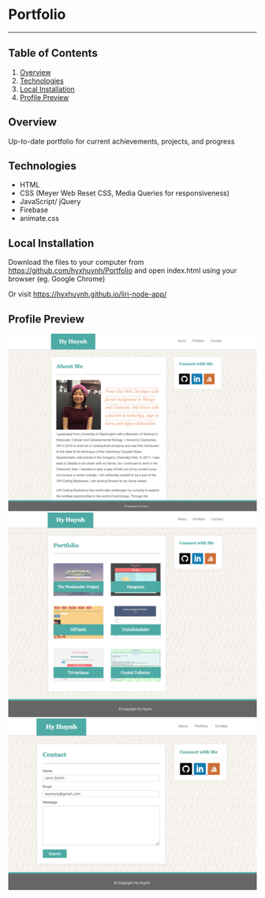 # Portfolio
----------
## Table of Contents 
1. [Overview](#overview)
2. [Technologies](#technologies)
3. [Local Installation](#installation)
4. [Profile Preview](#display)

<a name="overview"></a>
## Overview 
Up-to-date portfolio for current achievements, projects, and progress

<a name="technologies"></a>
## Technologies
* HTML
* CSS (Meyer Web Reset CSS, Media Queries for responsiveness)
* JavaScript/ jQuery
* Firebase
* animate.css

<a name="installation"></a>
## Local Installation

Download the files to your computer from https://github.com/hyxhuynh/Portfolio and open index.html using your browser (eg. Google Chrome)

Or visit https://hyxhuynh.github.io/liri-node-app/ 

<a name="display"></a>
## Profile Preview

![](/assets/images/HXH-Main.png)
![](/assets/images/HXH-Portfolio.png)
![](/assets/images/HXH-Contact.png)
